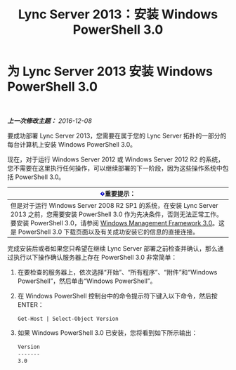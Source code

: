 ﻿---
title: Lync Server 2013：安装 Windows PowerShell 3.0
TOCTitle: 安装 Windows PowerShell 3.0
ms:assetid: d87bf21e-0a43-41cb-8fdc-626cedec8538
ms:mtpsurl: https://technet.microsoft.com/zh-cn/library/JJ205328(v=OCS.15)
ms:contentKeyID: 49314428
ms.date: 12/10/2016
mtps_version: v=OCS.15
ms.translationtype: HT
---

# 为 Lync Server 2013 安装 Windows PowerShell 3.0

 

_**上一次修改主题：** 2016-12-08_

要成功部署 Lync Server 2013，您需要在属于您的 Lync Server 拓扑的一部分的每台计算机上安装 Windows PowerShell 3.0。

现在，对于运行 Windows Server 2012 或 Windows Server 2012 R2 的系统，您不需要在这里执行任何操作，可以继续部署的下一阶段，因为这些操作系统中包括 PowerShell 3.0。

<table>
<thead>
<tr class="header">
<th><img src="images/Gg398794.important(OCS.15).gif" title="important" alt="important" />重要提示：</th>
</tr>
</thead>
<tbody>
<tr class="odd">
<td>但是对于运行 Windows Server 2008 R2 SP1 的系统，在安装 Lync Server 2013 之前，您需要安装 PowerShell 3.0 作为先决条件，否则无法正常工作。要安装 PowerShell 3.0，请参阅 <a href="http://go.microsoft.com/fwlink/p/?linkid=329800">Windows Management Framework 3.0</a>。这是 PowerShell 3.0 下载页面以及有关成功安装它的信息的直接连接。</td>
</tr>
</tbody>
</table>


完成安装后或者如果您只希望在继续 Lync Server 部署之前检查并确认，那么通过执行以下操作确认服务器上存在 PowerShell 3.0 非常简单：

1.  在要检查的服务器上，依次选择“开始”、“所有程序”、“附件”和“Windows PowerShell”，然后单击“Windows PowerShell”。

2.  在 Windows PowerShell 控制台中的命令提示符下键入以下命令，然后按 ENTER：
    
        Get-Host | Select-Object Version

3.  如果 Windows PowerShell 3.0 已安装，您将看到如下所示输出：
    
        Version
        -------
        3.0

